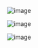 ![image](https://user-images.githubusercontent.com/110179869/189014694-e76d81c3-60f1-449b-be1a-3d073a19f9e0.png)

![image](https://user-images.githubusercontent.com/110179869/189014782-53454d51-8461-46ad-9fab-81c9e8dedff0.png)

![image](https://user-images.githubusercontent.com/110179869/189014852-47c7570f-e139-4a51-a7fd-b0bdd80a7f66.png)

